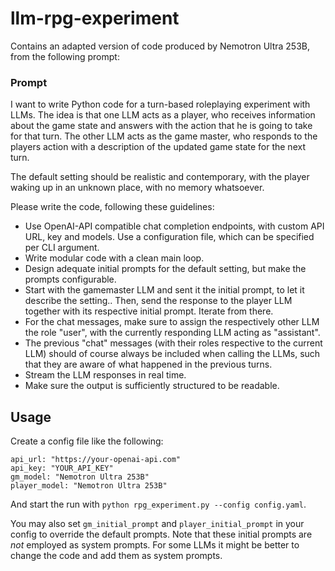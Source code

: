 # llm-rpg-experiment

Contains an adapted version of code produced by Nemotron Ultra 253B, from the following prompt:

### Prompt 
I want to write Python code for a turn-based roleplaying experiment with LLMs. The idea is that one LLM acts as a player, who receives information about the game state and answers with the action that he is going to take for that turn. The other LLM acts as the game master, who responds to the players action with a description of the updated game state for the next turn.  
  
The default setting should be realistic and contemporary, with the player waking up in an unknown place, with no memory whatsoever.  
  
Please write the code, following these guidelines:  
- Use OpenAI-API compatible chat completion endpoints, with custom API URL, key and models. Use a configuration file, which can be specified per CLI argument.
- Write modular code with a clean main loop.
- Design adequate initial prompts for the default setting, but make the prompts configurable.
- Start with the gamemaster LLM and sent it the initial prompt, to let it describe the setting.. Then, send the response to the player LLM together with its respective initial prompt. Iterate from there.
- For the chat messages, make sure to assign the respectively other LLM the role "user", with the currently responding LLM acting as "assistant".
- The previous "chat" messages (with their roles respective to the current LLM) should of course always be included when calling the LLMs, such that they are aware of what happened in the previous turns. 
- Stream the LLM responses in real time.
- Make sure the output is sufficiently structured to be readable.

## Usage

Create a config file like the following:

```
api_url: "https://your-openai-api.com"
api_key: "YOUR_API_KEY"
gm_model: "Nemotron Ultra 253B"
player_model: "Nemotron Ultra 253B"
```

And start the run with `python rpg_experiment.py --config config.yaml`.

You may also set `gm_initial_prompt` and `player_initial_prompt` in your config to override the default prompts.
Note that these initial prompts are *not* employed as system prompts. For some LLMs it might be better to change the code and add them as system prompts.
